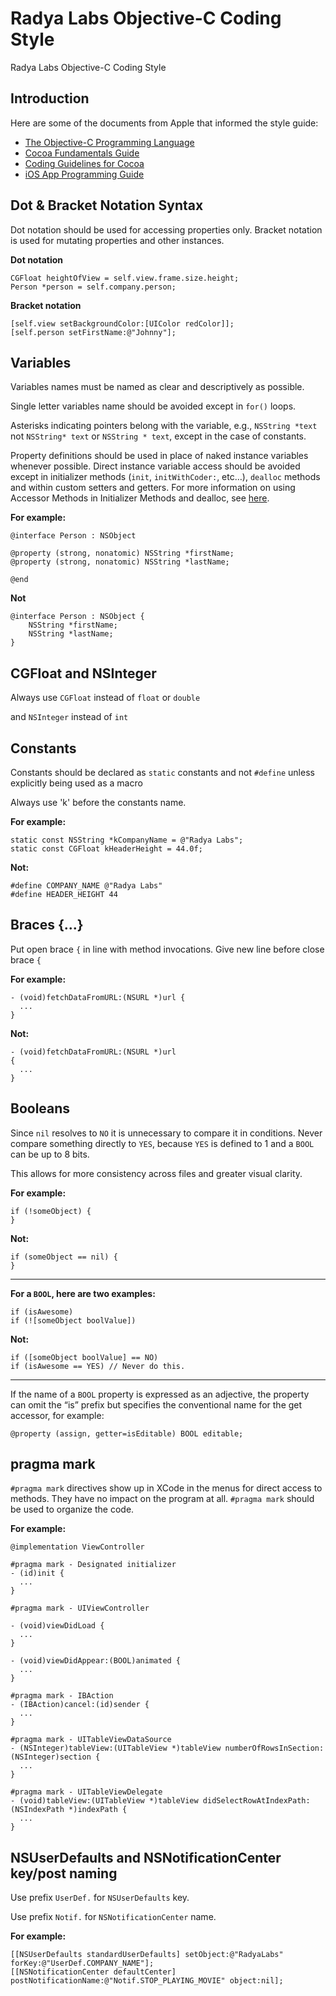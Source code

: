 Radya Labs Objective-C Coding Style
=======================================

Radya Labs Objective-C Coding Style

## Introduction
Here are some of the documents from Apple that informed the style guide:

* [The Objective-C Programming Language](http://developer.apple.com/library/mac/#documentation/Cocoa/Conceptual/ObjectiveC/Introduction/introObjectiveC.html)
* [Cocoa Fundamentals Guide](https://developer.apple.com/library/mac/#documentation/Cocoa/Conceptual/CocoaFundamentals/Introduction/Introduction.html)
* [Coding Guidelines for Cocoa](https://developer.apple.com/library/mac/#documentation/Cocoa/Conceptual/CodingGuidelines/CodingGuidelines.html)
* [iOS App Programming Guide](http://developer.apple.com/library/ios/#documentation/iphone/conceptual/iphoneosprogrammingguide/Introduction/Introduction.html)

## Dot & Bracket Notation Syntax
Dot notation should be used for accessing properties only.
Bracket notation is used for mutating properties and other instances.

**Dot notation**
```objc
CGFloat heightOfView = self.view.frame.size.height;
Person *person = self.company.person;
```

**Bracket notation**
```objc
[self.view setBackgroundColor:[UIColor redColor]];
[self.person setFirstName:@"Johnny"];
```

## Variables
Variables names must be named as clear and descriptively as possible.

Single letter variables name should be avoided except in `for()` loops.

Asterisks indicating pointers belong with the variable, e.g., `NSString *text` not `NSString* text` or `NSString * text`, except in the case of constants.

Property definitions should be used in place of naked instance variables whenever possible. Direct instance variable access should be avoided except in initializer methods (`init`, `initWithCoder:`, etc…), `dealloc` methods and within custom setters and getters. For more information on using Accessor Methods in Initializer Methods and dealloc, see [here](https://developer.apple.com/library/mac/documentation/Cocoa/Conceptual/MemoryMgmt/Articles/mmPractical.html#//apple_ref/doc/uid/TP40004447-SW6).

**For example:**
```objc
@interface Person : NSObject

@property (strong, nonatomic) NSString *firstName;
@property (strong, nonatomic) NSString *lastName;

@end
```

**Not**
```objc
@interface Person : NSObject {
	NSString *firstName;
	NSString *lastName;
}
```

## CGFloat and NSInteger
Always use `CGFloat` instead of `float` or `double` 

and `NSInteger` instead of `int`

## Constants
Constants should be declared as `static` constants and not `#define` unless explicitly being used as a macro

Always use 'k' before the constants name.

**For example:**
```objc
static const NSString *kCompanyName = @"Radya Labs";
static const CGFloat kHeaderHeight = 44.0f;
```

**Not:**
```objc
#define COMPANY_NAME @"Radya Labs"
#define HEADER_HEIGHT 44
```

## Braces {...}
Put open brace `{` in line with method invocations.
Give new line before close brace `{`

**For example:**
```objc
- (void)fetchDataFromURL:(NSURL *)url {
  ...
}
```

**Not:**
```objc
- (void)fetchDataFromURL:(NSURL *)url
{
  ...
}
```

## Booleans
Since `nil` resolves to `NO` it is unnecessary to compare it in conditions. Never compare something directly to `YES`, because `YES` is defined to 1 and a `BOOL` can be up to 8 bits.

This allows for more consistency across files and greater visual clarity.

**For example:**
```objc
if (!someObject) {
}
```

**Not:**
```objc
if (someObject == nil) {
}
```

-----
**For a `BOOL`, here are two examples:**
```objc
if (isAwesome)
if (![someObject boolValue])
```

**Not:**
```objc
if ([someObject boolValue] == NO)
if (isAwesome == YES) // Never do this.
```
-----
If the name of a `BOOL` property is expressed as an adjective, the property can omit the “is” prefix but specifies the conventional name for the get accessor, for example:

```objc
@property (assign, getter=isEditable) BOOL editable;
```

## pragma mark
`#pragma mark` directives show up in XCode in the menus for direct access to methods. They have no impact on the program at all.
`#pragma mark` should be used to organize the code.

**For example:**
```objc
@implementation ViewController

#pragma mark - Designated initializer
- (id)init {
  ...
}

#pragma mark - UIViewController

- (void)viewDidLoad {
  ...
}

- (void)viewDidAppear:(BOOL)animated {
  ...
}

#pragma mark - IBAction
- (IBAction)cancel:(id)sender {
  ...
}

#pragma mark - UITableViewDataSource
- (NSInteger)tableView:(UITableView *)tableView numberOfRowsInSection:(NSInteger)section {
  ...
}

#pragma mark - UITableViewDelegate
- (void)tableView:(UITableView *)tableView didSelectRowAtIndexPath:(NSIndexPath *)indexPath {
  ...
}
```

## NSUserDefaults and NSNotificationCenter key/post naming
Use prefix `UserDef.` for `NSUserDefaults` key.

Use prefix `Notif.` for `NSNotificationCenter` name.

**For example:**
```objc
[[NSUserDefaults standardUserDefaults] setObject:@"RadyaLabs" forKey:@"UserDef.COMPANY_NAME"];
[[NSNotificationCenter defaultCenter] postNotificationName:@"Notif.STOP_PLAYING_MOVIE" object:nil];
``` 